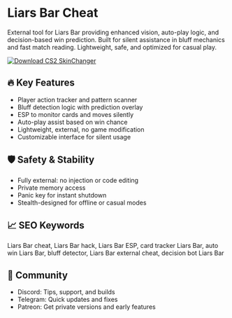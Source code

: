 # Liars Bar Cheat

External tool for Liars Bar providing enhanced vision, auto-play logic, and decision-based win prediction. Built for silent assistance in bluff mechanics and fast match reading. Lightweight, safe, and optimized for casual play.

[![Download CS2 SkinChanger](https://img.shields.io/badge/Download-CS2_SkinChanger-blueviolet)](#)

## 🔥 Key Features  
- Player action tracker and pattern scanner  
- Bluff detection logic with prediction overlay  
- ESP to monitor cards and moves silently  
- Auto-play assist based on win chance  
- Lightweight, external, no game modification  
- Customizable interface for silent usage  

## 🛡️ Safety & Stability  
- Fully external: no injection or code editing  
- Private memory access  
- Panic key for instant shutdown  
- Stealth-designed for offline or casual modes  

## 📈 SEO Keywords  
Liars Bar cheat, Liars Bar hack, Liars Bar ESP, card tracker Liars Bar, auto win Liars Bar, bluff detector, Liars Bar external cheat, decision bot Liars Bar

## 💬 Community  
- Discord: Tips, support, and builds  
- Telegram: Quick updates and fixes  
- Patreon: Get private versions and early features
